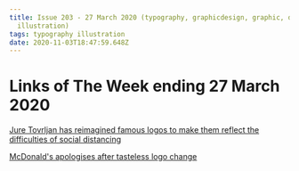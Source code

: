 ```yaml
---
title: Issue 203 - 27 March 2020 (typography, graphicdesign, graphic, design,
  illustration)
tags: typography illustration
date: 2020-11-03T18:47:59.648Z
---
```

# Links of The Week ending 27 March 2020

<a href="https://www.boredpanda.com/artist-shows-how-famous-logos-should-look-during-during-the-coronavirus-outbreak/" title="Jure Tovrljan has reimagined famous logos to make them reflect the difficulties of social distancing" alt="Jure Tovrljan has reimagined famous logos to make them reflect the difficulties of social distancing" target="_blank">Jure Tovrljan has reimagined famous logos to make them reflect the difficulties of social distancing</a>

<a href="https://www.creativebloq.com/news/mcdonalds-logo-backlash" title="McDonald's apologises after tasteless logo change" alt="McDonald's apologises after tasteless logo change" target="_blank">McDonald's apologises after tasteless logo change</a>